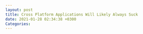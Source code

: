 ```yaml
---
layout: post
title: Cross Platform Applications Will Likely Always Suck
date: 2021-01-28 02:34:38 +0300
Categories:
---
```

